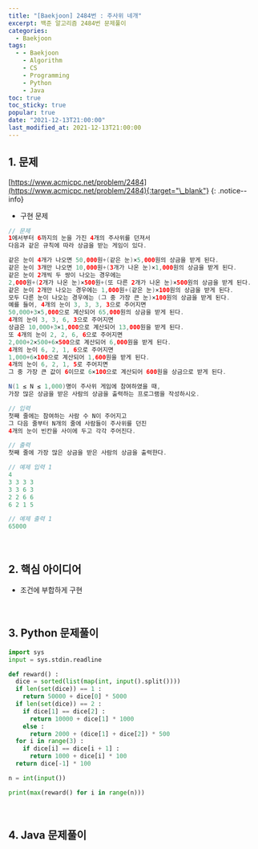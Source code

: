 ```yaml
---
title: "[Baekjoon] 2484번 : 주사위 네개"
excerpt: 백준 알고리즘 2484번 문제풀이
categories:
  - Baekjoon
tags:
  - - Baekjoon
    - Algorithm
    - CS
    - Programming
    - Python
    - Java
toc: true
toc_sticky: true
popular: true
date: "2021-12-13T21:00:00"
last_modified_at: 2021-12-13T21:00:00
---
```


## 1. 문제

[https://www.acmicpc.net/problem/2484](https://www.acmicpc.net/problem/2484){:target="\_blank"}
{: .notice--info}

- 구현 문제

```java
// 문제
1에서부터 6까지의 눈을 가진 4개의 주사위를 던져서
다음과 같은 규칙에 따라 상금을 받는 게임이 있다.

같은 눈이 4개가 나오면 50,000원+(같은 눈)×5,000원의 상금을 받게 된다.
같은 눈이 3개만 나오면 10,000원+(3개가 나온 눈)×1,000원의 상금을 받게 된다.
같은 눈이 2개씩 두 쌍이 나오는 경우에는
2,000원+(2개가 나온 눈)×500원+(또 다른 2개가 나온 눈)×500원의 상금을 받게 된다.
같은 눈이 2개만 나오는 경우에는 1,000원+(같은 눈)×100원의 상금을 받게 된다.
모두 다른 눈이 나오는 경우에는 (그 중 가장 큰 눈)×100원의 상금을 받게 된다.
예를 들어, 4개의 눈이 3, 3, 3, 3으로 주어지면
50,000+3×5,000으로 계산되어 65,000원의 상금을 받게 된다.
4개의 눈이 3, 3, 6, 3으로 주어지면
상금은 10,000+3×1,000으로 계산되어 13,000원을 받게 된다.
또 4개의 눈이 2, 2, 6, 6으로 주어지면
2,000+2×500+6×500으로 계산되어 6,000원을 받게 된다.
4개의 눈이 6, 2, 1, 6으로 주어지면
1,000+6×100으로 계산되어 1,600원을 받게 된다.
4개의 눈이 6, 2, 1, 5로 주어지면
그 중 가장 큰 값이 6이므로 6×100으로 계산되어 600원을 상금으로 받게 된다.

N(1 ≤ N ≤ 1,000)명이 주사위 게임에 참여하였을 때,
가장 많은 상금을 받은 사람의 상금을 출력하는 프로그램을 작성하시오.

// 입력
첫째 줄에는 참여하는 사람 수 N이 주어지고
그 다음 줄부터 N개의 줄에 사람들이 주사위를 던진
4개의 눈이 빈칸을 사이에 두고 각각 주어진다.

// 출력
첫째 줄에 가장 많은 상금을 받은 사람의 상금을 출력한다.

// 예제 입력 1
4
3 3 3 3
3 3 6 3
2 2 6 6
6 2 1 5

// 예제 출력 1
65000
```

<br>

## 2. 핵심 아이디어

- 조건에 부합하게 구현

<br>

## 3. Python 문제풀이

```python
import sys
input = sys.stdin.readline

def reward() :
  dice = sorted(list(map(int, input().split())))
  if len(set(dice)) == 1 :
    return 50000 + dice[0] * 5000
  if len(set(dice)) == 2 :
    if dice[1] == dice[2] :
      return 10000 + dice[1] * 1000
    else :
      return 2000 + (dice[1] + dice[2]) * 500
  for i in range(3) :
    if dice[i] == dice[i + 1] :
      return 1000 + dice[i] * 100
  return dice[-1] * 100

n = int(input())

print(max(reward() for i in range(n)))
```

<br>

## 4. Java 문제풀이

```java

```
